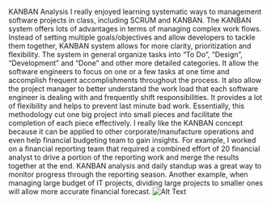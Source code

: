 KANBAN Analysis
I really enjoyed learning systematic ways to management software projects in class, including SCRUM and KANBAN. 
The KANBAN system offers lots of advantages in terms of managing complex work flows. Instead of setting multiple goals/objectives and allow developers to tackle them together, KANBAN system allows for more clarity, prioritization and flexibility. The system in general organize tasks into “To Do”, “Design”, “Development” and “Done” and other more detailed categories. It allow the software engineers to focus on one or a few tasks at one time and accomplish frequent accomplishments throughout the process. It also allow the project manager to better understand the work load that each software engineer is dealing with and frequently shift responsibilities. It provides a lot of flexibility and helps to prevent last minute bad work. Essentially, this methodology cut one big project into small pieces and facilitate the completion of each piece effectively. 
I really like the KANBAN concept because it can be applied to other corporate/manufacture operations and even help financial budgeting team to gain insights. For example, I worked on a financial reporting team that required a combined effort of 20 financial analyst to drive a portion of the reporting work and merge the results together at the end. KANBAN analysis and daily standup was a great way to monitor progress through the reporting season. Another example, when managing large budget of IT projects, dividing large projects to smaller ones will allow more accurate financial forecast. 
![Alt Text](http://www.bing.com/images/search?q=KANBAN&FORM=HDRSC2#view=detail&id=3CC7C26A3682355BDB02337E7055C6DF1758BE12&selectedIndex=3)




